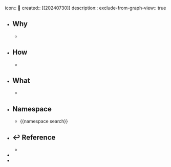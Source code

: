 icon:: 📄
created:: [[20240730]]
description::
exclude-from-graph-view:: true

- ## Why
  -
- ## How
  -
- ## What
  -
- ## Namespace
  - {{namespace search}}
- ## ↩ Reference
  -
-
-